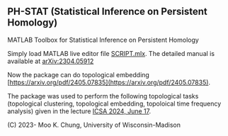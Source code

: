 ## PH-STAT (Statistical Inference on Persistent Homology)

MATLAB Toolbox for Statistical Inference on Persistent Homology

Simply load MATLAB live editor file [SCRIPT.mlx](https://github.com/laplcebeltrami/PH-STAT/blob/main/SCRIPT.mlx). The detailed manual is available at [arXiv:2304.05912](http://arxiv.org/abs/2304.05912) 


Now the package can do topological embedding 
[https://arxiv.org/pdf/2405.07835](https://arxiv.org/pdf/2405.07835).

The package was used to perform the following topological tasks (topological clustering, topological embedding, topoloical time frequency analysis) given in the lecture
[ICSA 2024, June 17](https://github.com/laplcebeltrami/PH-STAT/blob/main/2024.06.17.ICSA.pdf).




(C) 2023- Moo K. Chung, University of Wisconsin-Madison


